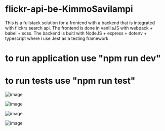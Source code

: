 # flickr-api-be-KimmoSavilampi
This is a fullstack solution for a frontend with a backend that is integrated with flickrs search api. The frontend is done in vanillaJS with webpack + babel + scss. The backend is buitl with NodeJS + express + dotenv + typescript where i use Jest as a testing framework.


# to run application use "npm run dev"
# to run tests use "npm run test"


![image](https://user-images.githubusercontent.com/39192814/161533672-6723b040-b1fd-44e6-bc33-ac4130af9932.png)

![image](https://user-images.githubusercontent.com/39192814/161533722-a97c84f7-a99a-42f0-8e43-5ee597986cbb.png)

![image](https://user-images.githubusercontent.com/39192814/161533777-915ede51-7201-4b62-9497-fd329456ee9a.png)

![image](https://user-images.githubusercontent.com/39192814/161533825-82b5cf61-1a14-4e4a-a3d3-98468935b08a.png)
